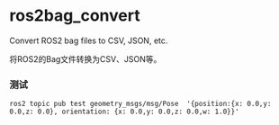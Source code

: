 # ros2bag_convert


Convert ROS2 bag files to CSV, JSON, etc. 

将ROS2的Bag文件转换为CSV、JSON等。


### 测试

```
ros2 topic pub test geometry_msgs/msg/Pose  '{position:{x: 0.0,y: 0.0,z: 0.0}, orientation: {x: 0.0,y: 0.0,z: 0.0,w: 1.0}}'
```